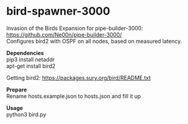 # bird-spawner-3000

Invasion of the Birds Expansion for pipe-builder-3000: https://github.com/Ne00n/pipe-builder-3000/ </br>
Configures bird2 with OSPF on all nodes, based on measured latency.

**Dependencies**<br />
pip3 install netaddr<br />
apt-get install bird2

Getting bird2: https://packages.sury.org/bird/README.txt

**Prepare**<br />
Rename hosts.example.json to hosts.json and fill it up

**Usage**<br />
python3 bird.py
